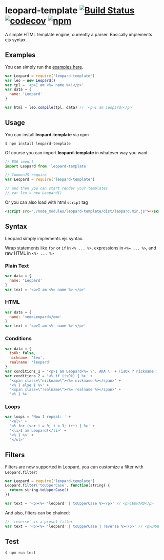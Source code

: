# leopard-template [![Build Status](https://travis-ci.org/stop2stare/leopard.svg?branch=master)](https://travis-ci.org/stop2stare/leopard) [![codecov](https://codecov.io/gh/stop2stare/leopard/branch/master/graph/badge.svg)](https://codecov.io/gh/stop2stare/leopard) [![npm](https://img.shields.io/npm/v/leopard-template.svg)](https://www.npmjs.com/package/leopard-template)

A simple HTML template engine, currently a parser. Basically implements ejs syntax.

## Examples

You can simply run the [examples here](https://github.com/stop2stare/leopard/tree/master/examples).

``` js
var Leopard = require('leopard-template')
var leo = new Leopard()
var tpl = '<p>I am <%= name %>!</p>'
var data = {
  name: 'Leopard'
}

var html = leo.compile(tpl, data) // '<p>I am Leopard!</p>'
```

## Usage

You can install **leopard-template** via npm

``` shell
$ npm install leopard-template
```

Of course you can import **leopard-template** in whatever way you want
``` js
// ES6 import
import Leopard from 'leopard-template'

// CommonJS require
var Leopard = require('leopard-template')

// and then you can start render your templates
// var leo = new Leopard()
```

Or you can also load with html `script` tag

``` html
<script src="./node_modules/leopard-template/dist/leopard.min.js"></script>
```

## Syntax

Leopard simply implements ejs syntax.

Wrap statements like `for` or `if` in `<% ... %>`, expressions in `<%= ... %>`, and raw HTML in `<%- ... %>`

### Plain Text

``` js
var data = {
  name: 'Leopard'
}
var text = '<p>I am <%= name %>!</p>'
```

### HTML

``` js
var data = {
  name: '<em>Leopard</em>'
}
var text = '<p>I am <%- name %>!</p>'
```

### Conditions

``` js
var data = {
  isOk: false,
  nickname: 'leo',
  realname: 'leopard'
}
var conditions_1 = '<p>I am Leopard<%= \', AKA \' + (isOk ? nickname : realname) + \'!\' %></p>'
var conditions_2 = '<% if (isOk) { %>' +
  '<span class=\"nickname\"><%= nickname %></span>' +
  '<% } else { %>' +
  '<span class=\"realname\"><%= realname %></span>' +
  '<% } %>'
```

### Loops

``` js
var loops = 'Now I repeat: ' +
  '<ul>' +
  '<% for (var i = 0; i < 3; i++) { %>' +
  '<li>I am Leopard!</li>' +
  '<% } %>' +
  '</ul>'
```

## Filters

Filters are now supported in Leopard, you can customize a filter with `Leopard.filter`:

``` js
var Leopard = require('leopard-template')
Leopard.filter('toUpperCase', function(string) {
  return string.toUpperCase()
})

var text = '<p><%= 'leopard' | toUpperCase %></p>' // <p>LEOPARD</p>
```

And also, filters can be chained:

``` js
// `reverse` is a preset filter
var text = '<p><%= 'leopard' | toUpperCase | reverse %></p>' // <p>DRAPOEL</p>
```

## Test

``` shell
$ npm run test
```


